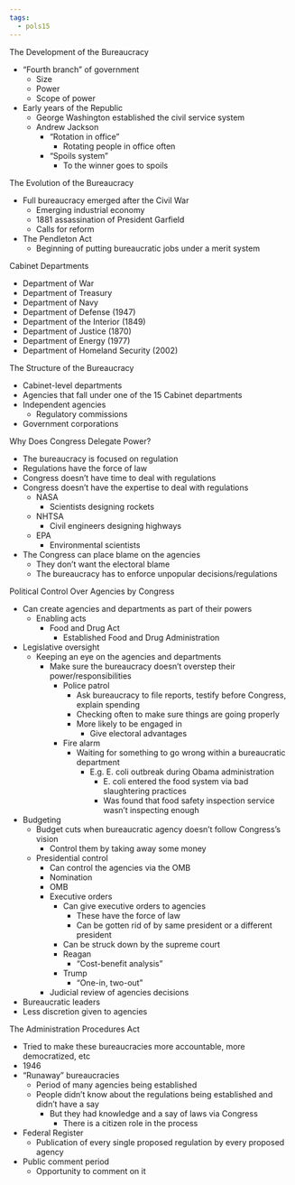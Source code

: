 ```yaml
---
tags:
  - pols15
---
```


The Development of the Bureaucracy

- “Fourth branch” of government
  - Size
  - Power
  - Scope of power
- Early years of the Republic
  - George Washington established the civil service system
  - Andrew Jackson
    - “Rotation in office”
      - Rotating people in office often
    - “Spoils system”
      - To the winner goes to spoils

The Evolution of the Bureaucracy

- Full bureaucracy emerged after the Civil War
  - Emerging industrial economy
  - 1881 assassination of President Garfield
  - Calls for reform
- The Pendleton Act
  - Beginning of putting bureaucratic jobs under a merit system

Cabinet Departments

- Department of War
- Department of Treasury
- Department of Navy
- Department of Defense (1947)
- Department of the Interior (1849)
- Department of Justice (1870)
- Department of Energy (1977)
- Department of Homeland Security (2002)

The Structure of the Bureaucracy

- Cabinet-level departments
- Agencies that fall under one of the 15 Cabinet departments
- Independent agencies
  - Regulatory commissions
- Government corporations

Why Does Congress Delegate Power?

- The bureaucracy is focused on regulation
- Regulations have the force of law
- Congress doesn’t have time to deal with regulations
- Congress doesn’t have the expertise to deal with regulations
  - NASA
    - Scientists designing rockets
  - NHTSA
    - Civil engineers designing highways
  - EPA
    - Environmental scientists
- The Congress can place blame on the agencies
  - They don’t want the electoral blame
  - The bureaucracy has to enforce unpopular decisions/regulations

Political Control Over Agencies by Congress

- Can create agencies and departments as part of their powers
  - Enabling acts
    - Food and Drug Act
      - Established Food and Drug Administration
- Legislative oversight
  - Keeping an eye on the agencies and departments
    - Make sure the bureaucracy doesn’t overstep their power/responsibilities
      - Police patrol
        - Ask bureaucracy to file reports, testify before Congress, explain spending
        - Checking often to make sure things are going properly
        - More likely to be engaged in
          - Give electoral advantages
      - Fire alarm
        - Waiting for something to go wrong within a bureaucratic department
          - E.g. E. coli outbreak during Obama administration
            - E. coli entered the food system via bad slaughtering practices
            - Was found that food safety inspection service wasn’t inspecting enough
- Budgeting
  - Budget cuts when bureaucratic agency doesn’t follow Congress’s vision
    - Control them by taking away some money
  - Presidential control
    - Can control the agencies via the OMB
    - Nomination
    - OMB
    - Executive orders
      - Can give executive orders to agencies
        - These have the force of law
        - Can be gotten rid of by same president or a different president
      - Can be struck down by the supreme court
      - Reagan
        - “Cost-benefit analysis”
      - Trump
        - “One-in, two-out”
    - Judicial review of agencies decisions
- Bureaucratic leaders
- Less discretion given to agencies

The Administration Procedures Act

- Tried to make these bureaucracies more accountable, more democratized, etc
- 1946
- “Runaway” bureaucracies
  - Period of many agencies being established
  - People didn’t know about the regulations being established and didn’t have a say
    - But they had knowledge and a say of laws via Congress
      - There is a citizen role in the process
- Federal Register
  - Publication of every single proposed regulation by every proposed agency
- Public comment period
  - Opportunity to comment on it
